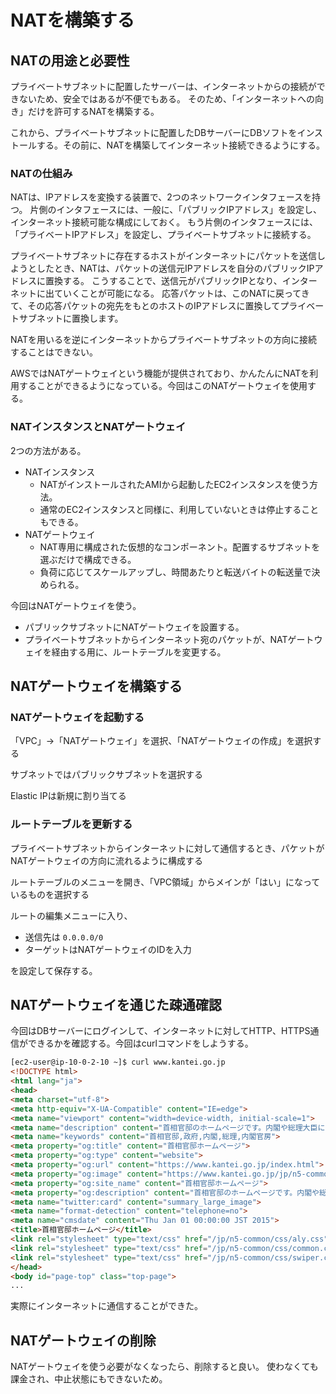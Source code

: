 # NATを構築する

## NATの用途と必要性

プライベートサブネットに配置したサーバーは、インターネットからの接続ができないため、安全ではあるが不便でもある。
そのため、「インターネットへの向き」だけを許可するNATを構築する。

これから、プライベートサブネットに配置したDBサーバーにDBソフトをインストールする。その前に、NATを構築してインターネット接続できるようにする。

### NATの仕組み

NATは、IPアドレスを変換する装置で、2つのネットワークインタフェースを持つ。
片側のインタフェースには、一般に、「パブリックIPアドレス」を設定し、インターネット接続可能な構成にしておく。
もう片側のインタフェースには、「プライベートIPアドレス」を設定し、プライベートサブネットに接続する。

プライベートサブネットに存在するホストがインターネットにパケットを送信しようとしたとき、NATは、パケットの送信元IPアドレスを自分のパブリックIPアドレスに置換する。
こうすることで、送信元がパブリックIPとなり、インターネットに出ていくことが可能になる。
応答パケットは、このNATに戻ってきて、その応答パケットの宛先をもとのホストのIPアドレスに置換してプライベートサブネットに置換します。

NATを用いるを逆にインターネットからプライベートサブネットの方向に接続することはできない。

AWSではNATゲートウェイという機能が提供されており、かんたんにNATを利用することができるようになっている。今回はこのNATゲートウェイを使用する。

### NATインスタンスとNATゲートウェイ

2つの方法がある。

- NATインスタンス
  - NATがインストールされたAMIから起動したEC2インスタンスを使う方法。
  - 通常のEC2インスタンスと同様に、利用していないときは停止することもできる。
- NATゲートウェイ
  - NAT専用に構成された仮想的なコンポーネント。配置するサブネットを選ぶだけで構成できる。
  - 負荷に応じてスケールアップし、時間あたりと転送バイトの転送量で決められる。

今回はNATゲートウェイを使う。

- パブリックサブネットにNATゲートウェイを設置する。
- プライベートサブネットからインターネット宛のパケットが、NATゲートウェイを経由する用に、ルートテーブルを変更する。

## NATゲートウェイを構築する

### NATゲートウェイを起動する

「VPC」→「NATゲートウェイ」を選択、「NATゲートウェイの作成」を選択する

サブネットではパブリックサブネットを選択する

Elastic IPは新規に割り当てる

### ルートテーブルを更新する

プライベートサブネットからインターネットに対して通信するとき、パケットがNATゲートウェイの方向に流れるように構成する

ルートテーブルのメニューを開き、「VPC領域」からメインが「はい」になっているものを選択する

ルートの編集メニューに入り、

- 送信先は `0.0.0.0/0` 
- ターゲットはNATゲートウェイのIDを入力

を設定して保存する。

## NATゲートウェイを通じた疎通確認

今回はDBサーバーにログインして、インターネットに対してHTTP、HTTPS通信ができるかを確認する。今回はcurlコマンドをしようする。

```html
[ec2-user@ip-10-0-2-10 ~]$ curl www.kantei.go.jp
<!DOCTYPE html>
<html lang="ja">
<head>
<meta charset="utf-8">
<meta http-equiv="X-UA-Compatible" content="IE=edge">
<meta name="viewport" content="width=device-width, initial-scale=1">
<meta name="description" content="首相官邸のホームページです。内閣や総理大臣に関する情報をご覧になれます。">
<meta name="keywords" content="首相官邸,政府,内閣,総理,内閣官房">
<meta property="og:title" content="首相官邸ホームページ">
<meta property="og:type" content="website">
<meta property="og:url" content="https://www.kantei.go.jp/index.html">
<meta property="og:image" content="https://www.kantei.go.jp/jp/n5-common/img/kantei_ogp.jpg">
<meta property="og:site_name" content="首相官邸ホームページ">
<meta property="og:description" content="首相官邸のホームページです。内閣や総理 大臣に関する情報をご覧になれます。">
<meta name="twitter:card" content="summary_large_image">
<meta name="format-detection" content="telephone=no">
<meta name="cmsdate" content="Thu Jan 01 00:00:00 JST 2015">
<title>首相官邸ホームページ</title>
<link rel="stylesheet" type="text/css" href="/jp/n5-common/css/aly.css">
<link rel="stylesheet" type="text/css" href="/jp/n5-common/css/common.css">
<link rel="stylesheet" type="text/css" href="/jp/n5-common/css/swiper.css">
</head>
<body id="page-top" class="top-page">
...
```

実際にインターネットに通信することができた。

## NATゲートウェイの削除

NATゲートウェイを使う必要がなくなったら、削除すると良い。
使わなくても課金され、中止状態にもできないため。